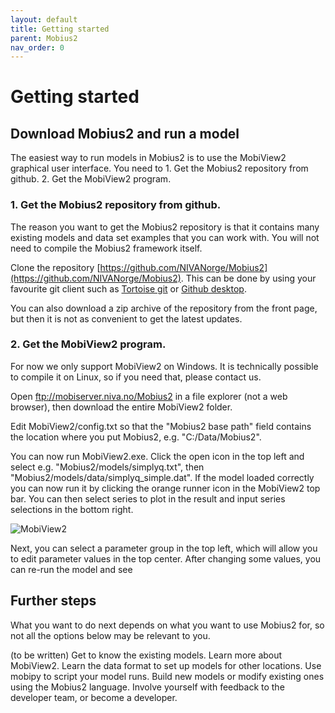 ```yaml
---
layout: default
title: Getting started
parent: Mobius2
nav_order: 0
---
```



# Getting started

## Download Mobius2 and run a model

The easiest way to run models in Mobius2 is to use the MobiView2 graphical user interface. You need to
	1. Get the Mobius2 repository from github.
	2. Get the MobiView2 program.
	
### 1. Get the Mobius2 repository from github.

The reason you want to get the Mobius2 repository is that it contains many existing models and data set examples that you can work with. You will not need to compile the Mobius2 framework itself.

Clone the repository [https://github.com/NIVANorge/Mobius2](https://github.com/NIVANorge/Mobius2). This can be done by using your favourite git client such as [Tortoise git](https://tortoisegit.org/) or [Github desktop](https://desktop.github.com/).

You can also download a zip archive of the repository from the front page, but then it is not as convenient to get the latest updates.

### 2. Get the MobiView2 program.

For now we only support MobiView2 on Windows. It is technically possible to compile it on Linux, so if you need that, please contact us.

Open ftp://mobiserver.niva.no/Mobius2 in a file explorer (not a web browser), then download the entire MobiView2 folder.

Edit MobiView2/config.txt so that the "Mobius2 base path" field contains the location where you put Mobius2, e.g. "C:/Data/Mobius2".

You can now run MobiView2.exe. Click the open icon in the top left and select e.g. "Mobius2/models/simplyq.txt", then "Mobius2/models/data/simplyq_simple.dat". If the model loaded correctly you can now run it by clicking the orange runner icon in the MobiView2 top bar. You can then select series to plot in the result and input series selections in the bottom right.

![MobiView2](/img/mobiview2.png)

Next, you can select a parameter group in the top left, which will allow you to edit parameter values in the top center. After changing some values, you can re-run the model and see 

## Further steps

What you want to do next depends on what you want to use Mobius2 for, so not all the options below may be relevant to you.

(to be written)
Get to know the existing models.
Learn more about MobiView2.
Learn the data format to set up models for other locations.
Use mobipy to script your model runs.
Build new models or modify existing ones using the Mobius2 language.
Involve yourself with feedback to the developer team, or become a developer.
